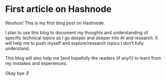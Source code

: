 # First article on Hashnode

Woohoo! This is my first blog post on Hashnode.

I plan to use this blog to document my thoughts and understanding of specific technical topics as I go deeper and deeper into AI and research. It will help me to push myself and explore/research topics I don’t fully understand.

This blog will also help me \[and hopefully the readers (if any!)\] to learn from my mistakes and experiences.

Okay bye ✌